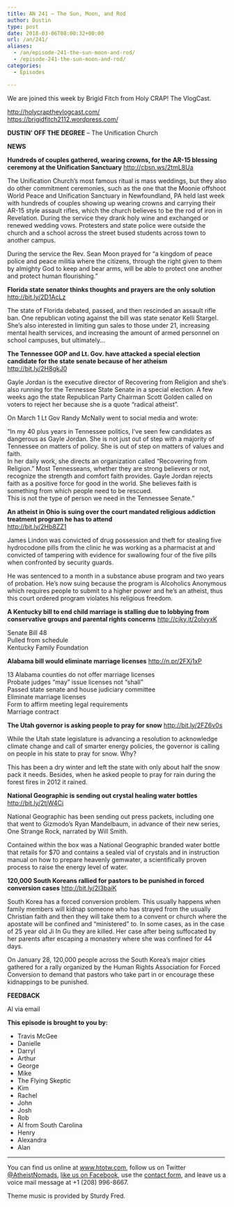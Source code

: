 ```yaml
---
title: AN 241 – The Sun, Moon, and Rod
author: Dustin
type: post
date: 2018-03-06T08:00:32+00:00
url: /an/241/
aliases:
  - /an/episode-241-the-sun-moon-and-rod/
  - /episode-241-the-sun-moon-and-rod/
categories:
  - Episodes

---
```

<div id="buzzsprout-player-10552868"></div><script src="https://www.buzzsprout.com/1983601/10552868-episode-241-the-sun-moon-and-rod.js?container_id=buzzsprout-player-10552868&player=small" type="text/javascript" charset="utf-8"></script>
  
We are joined this week by Brigid Fitch from Holy CRAP! The VlogCast.  

<!--more-->

<http://holycrapthevlogcast.com/>  
<https://brigidfitch2112.wordpress.com/>

**DUSTIN’ OFF THE DEGREE** &#8211; The Unification Church

**NEWS**

**Hundreds of couples gathered, wearing crowns, for the AR-15 blessing ceremony at the Unification Sanctuary** <a href="http://cbsn.ws/2tmL8Ua" target="_blank" rel="noopener">http://cbsn.ws/2tmL8Ua</a>

The Unification Church’s most famous ritual is mass weddings, but they also do other commitment ceremonies, such as the one that the Moonie offshoot World Peace and Unification Sanctuary in Newfoundland, PA held last week with hundreds of couples showing up wearing crowns and carrying their AR-15 style assault rifles, which the church believes to be the rod of iron in Revelation. During the service they drank holy wine and exchanged or renewed wedding vows. Protesters and state police were outside the church and a school across the street bused students across town to another campus.

During the service the Rev. Sean Moon prayed for “a kingdom of peace police and peace militia where the citizens, through the right given to them by almighty God to keep and bear arms, will be able to protect one another and protect human flourishing.&#8221;

**Florida state senator thinks thoughts and prayers are the only solution** <a href="http://bit.ly/2D1AcLz" target="_blank" rel="noopener">http://bit.ly/2D1AcLz</a>

The state of Florida debated, passed, and then rescinded an assault rifle ban. One republican voting against the bill was state senator Kelli Stargel. She’s also interested in limiting gun sales to those under 21, increasing mental health services, and increasing the amount of armed personnel on school campuses, but ultimately…

**The Tennessee GOP and Lt. Gov. have attacked a special election candidate for the state senate because of her atheism** <a href="http://bit.ly/2H8gkJ0" target="_blank" rel="noopener">http://bit.ly/2H8gkJ0</a>

Gayle Jordan is the executive director of Recovering from Religion and she’s also running for the Tennessee State Senate in a special election. A few weeks ago the state Republican Party Chairman Scott Golden called on voters to reject her because she is a quote “radical atheist”.

On March 1 Lt Gov Randy McNally went to social media and wrote:

&#8220;In my 40 plus years in Tennessee politics, I’ve seen few candidates as dangerous as Gayle Jordan. She is not just out of step with a majority of Tennessee on matters of policy. She is out of step on matters of values and faith.  
In her daily work, she directs an organization called “Recovering from Religion.” Most Tennesseans, whether they are strong believers or not, recognize the strength and comfort faith provides. Gayle Jordan rejects faith as a positive force for good in the world. She believes faith is something from which people need to be rescued.  
This is not the type of person we need in the Tennessee Senate.&#8221;

**An atheist in Ohio is suing over the court mandated religious addiction treatment program he has to attend**  
<a href="http://bit.ly/2Hb8ZZ1" target="_blank" rel="noopener">http://bit.ly/2Hb8ZZ1</a>

James Lindon was convicted of drug possession and theft for stealing five hydrocodone pills from the clinic he was working as a pharmacist at and convicted of tampering with evidence for swallowing four of the five pills when confronted by security guards.

He was sentenced to a month in a substance abuse program and two years of probation. He’s now suing because the program is Alcoholics Anonymous which requires people to submit to a higher power and he’s an atheist, thus this court ordered program violates his religious freedom.

**A Kentucky bill to end child marriage is stalling due to lobbying from conservative groups and parental rights concerns** <a href="http://cjky.it/2oIvyxK" target="_blank" rel="noopener">http://cjky.it/2oIvyxK</a>

Senate Bill 48  
Pulled from schedule  
Kentucky Family Foundation

**Alabama bill would eliminate marriage licenses** <a href="http://n.pr/2FXj1xP" target="_blank" rel="noopener">http://n.pr/2FXj1xP</a>

13 Alabama counties do not offer marriage licenses  
Probate judges “may” issue licenses not “shall”  
Passed state senate and house judiciary committee  
Eliminate marriage licenses  
Form to affirm meeting legal requirements  
Marriage contract

**The Utah governor is asking people to pray for snow** <a href="http://bit.ly/2FZ6v0s" target="_blank" rel="noopener">http://bit.ly/2FZ6v0s</a>

While the Utah state legislature is advancing a resolution to acknowledge climate change and call of smarter energy policies, the governor is calling on people in his state to pray for snow. Why?

This has been a dry winter and left the state with only about half the snow pack it needs. Besides, when he asked people to pray for rain during the forest fires in 2012 it rained.

**National Geographic is sending out crystal healing water bottles** <a href="http://bit.ly/2tjW4Ci" target="_blank" rel="noopener">http://bit.ly/2tjW4Ci</a>

National Geographic has been sending out press packets, including one that went to Gizmodo’s Ryan Mandelbaum, in advance of their new series, One Strange Rock, narrated by Will Smith.

Contained within the box was a National Geographic branded water bottle that retails for $70 and contains a sealed vial of crystals and in instruction manual on how to prepare heavenly gemwater, a scientifically proven process to raise the energy level of water.

**120,000 South Koreans rallied for pastors to be punished in forced conversion cases** <a href="http://bit.ly/2I3baiK" target="_blank" rel="noopener">http://bit.ly/2I3baiK</a>

South Korea has a forced conversion problem. This usually happens when family members will kidnap someone who has strayed from the usually Christian faith and then they will take them to a convent or church where the apostate will be confined and “ministered” to. In some cases, as in the case of 25 year old Ji In Gu they are killed. Her case after being suffocated by her parents after escaping a monastery where she was confined for 44 days.

On January 28, 120,000 people across the South Korea’s major cities gathered for a rally organized by the Human Rights Association for Forced Conversion to demand that pastors who take part in or encourage these kidnappings to be punished.

**FEEDBACK**

Al via email

**This episode is brought to you by:**

* Travis McGee  
* Danielle  
* Darryl  
* Arthur  
* George  
* Mike  
* The Flying Skeptic  
* Kim  
* Rachel  
* John  
* Josh  
* Rob  
* Al from South Carolina  
* Henry  
* Alexandra  
* Alan

<hr width="500" />

You can find us online at <a href="https://www.htotw.com/" target="_blank" rel="noopener">www.htotw.com</a>, follow us on Twitter <a href="https://htotw.com/twitter" target="_blank" rel="noopener">@AtheistNomads</a>, <a href="https://htotw.com/facebook" target="_blank" rel="noopener">like us on Facebook</a>, use the [contact form](https://htotw.com/contact), and leave us a voice mail message at +1 (208) 996-8667.

Theme music is provided by Sturdy Fred.